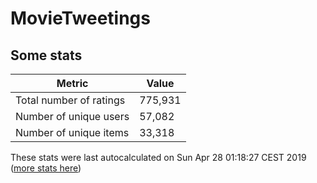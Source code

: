 # MovieTweetings
## Some stats

Metric | Value
--- | ---
Total number of ratings                 | 775,931
Number of unique users                  | 57,082
Number of unique items                  | 33,318
These stats were last autocalculated on Sun Apr 28 01:18:27 CEST 2019  ([more stats here](./stats.md))

